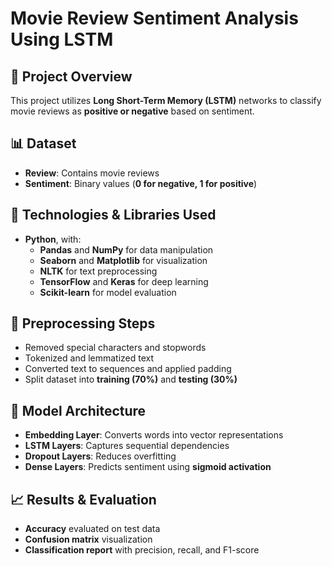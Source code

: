 #  Movie Review Sentiment Analysis Using LSTM

## 📌 Project Overview  
This project utilizes **Long Short-Term Memory (LSTM)** networks to classify movie reviews as **positive or negative** based on sentiment.  

## 📊 Dataset  
- **Review**: Contains movie reviews  
- **Sentiment**: Binary values (**0 for negative, 1 for positive**)  

## 🔧 Technologies & Libraries Used  
- **Python**, with:  
  - **Pandas** and **NumPy** for data manipulation  
  - **Seaborn** and **Matplotlib** for visualization  
  - **NLTK** for text preprocessing  
  - **TensorFlow** and **Keras** for deep learning  
  - **Scikit-learn** for model evaluation  

## 🔄 Preprocessing Steps  
- Removed special characters and stopwords  
- Tokenized and lemmatized text  
- Converted text to sequences and applied padding  
- Split dataset into **training (70%)** and **testing (30%)**  

## 🤖 Model Architecture  
- **Embedding Layer**: Converts words into vector representations  
- **LSTM Layers**: Captures sequential dependencies  
- **Dropout Layers**: Reduces overfitting  
- **Dense Layers**: Predicts sentiment using **sigmoid activation**  

## 📈 Results & Evaluation  
- **Accuracy** evaluated on test data  
- **Confusion matrix** visualization  
- **Classification report** with precision, recall, and F1-score  
